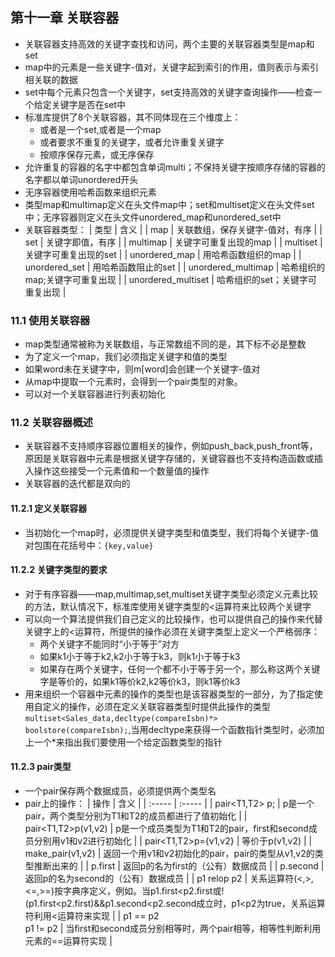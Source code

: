 ## 第十一章 关联容器
  + 关联容器支持高效的关键字查找和访问，两个主要的关联容器类型是map和set
  + map中的元素是一些关键字-值对，关键字起到索引的作用，值则表示与索引相关联的数据
  + set中每个元素只包含一个关键字，set支持高效的关键字查询操作——检查一个给定关键字是否在set中
  + 标准库提供了8个关联容器，其不同体现在三个维度上：
    + 或者是一个set,或者是一个map
    + 或者要求不重复的关键字，或者允许重复关键字
    + 按顺序保存元素，或无序保存
  + 允许重复的容器的名字中都包含单词multi；不保持关键字按顺序存储的容器的名字都以单词unordered开头
  + 无序容器使用哈希函数来组织元素
  + 类型map和multimap定义在头文件map中；set和multiset定义在头文件set中；无序容器则定义在头文件unordered_map和unordered_set中
  + 关联容器类型：
    | 类型 | 含义 |
    | map | 关联数组，保存关键字-值对，有序 |
    | set | 关键字即值，有序 |
    | multimap | 关键字可重复出现的map |
    | multiset | 关键字可重复出现的set |
    | unordered_map | 用哈希函数组织的map |
    | unordered_set | 用哈希函数阻止的set |
    | unordered_multimap | 哈希组织的map;关键字可重复出现 |
    | unordered_multiset | 哈希组织的set；关键字可重复出现 |

### 11.1 使用关联容器
  + map类型通常被称为关联数组，与正常数组不同的是，其下标不必是整数
  + 为了定义一个map，我们必须指定关键字和值的类型
  + 如果word未在关键字中，则m\[word\]会创建一个关键字-值对
  + 从map中提取一个元素时，会得到一个pair类型的对象。
  + 可以对一个关联容器进行列表初始化

### 11.2 关联容器概述
  + 关联容器不支持顺序容器位置相关的操作，例如push_back,push_front等，原因是关联容器中元素是根据关键字存储的，关键容器也不支持构造函数或插入操作这些接受一个元素值和一个数量值的操作
  + 关联容器的迭代都是双向的

#### 11.2.1 定义关联容器
  + 当初始化一个map时，必须提供关键字类型和值类型，我们将每个关键字-值对包围在花括号中：`{key,value}`

#### 11.2.2 关键字类型的要求
  + 对于有序容器——map,multimap,set,multiset关键字类型必须定义元素比较的方法，默认情况下，标准库使用关键字类型的\<运算符来比较两个关键字
  + 可以向一个算法提供我们自己定义的比较操作，也可以提供自己的操作来代替关键字上的\<运算符，所提供的操作必须在关键字类型上定义一个严格弱序：
    + 两个关键字不能同时“小于等于”对方
    + 如果k1小于等于k2,k2小于等于k3，则k1小于等于k3
    + 如果存在两个关键字，任何一个都不小于等于另一个，那么称这两个关键字是等价的，如果k1等价k2,k2等价k3，则k1等价k3
  + 用来组织一个容器中元素的操作的类型也是该容器类型的一部分，为了指定使用自定义的操作，必须在定义关联容器类型时提供此操作的类型`multiset<Sales_data,decltype(compareIsbn)*> boolstore(compareIsbn);`,当用decltype来获得一个函数指针类型时，必须加上一个\*来指出我们要使用一个给定函数类型的指针

#### 11.2.3 pair类型
  + 一个pair保存两个数据成员，必须提供两个类型名
  + pair上的操作：
    | 操作 | 含义 |
    | :----- | :----- |
    | pair<T1,T2> p; | p是一个pair，两个类型分别为T1和T2的成员都进行了值初始化 |
    | pair<T1,T2>p(v1,v2) | p是一个成员类型为T1和T2的pair，first和second成员分别用v1和v2进行初始化 |
    | pair<T1,T2>p={v1,v2} | 等价于p(v1,v2) |
    | make_pair(v1,v2) | 返回一个用v1和v2初始化的pair，pair的类型从v1,v2的类型推断出来的 |
    | p.first | 返回p的名为first的（公有）数据成员 |
    | p.second | 返回p的名为second的（公有）数据成员 |
    | p1 relop p2 | 关系运算符(\<,>,<=,>=)按字典序定义，例如。当p1.first<p2.first或!(p1.first<p2.first)&&p1.second<p2.second成立时，p1<p2为true，关系运算符利用<运算符来实现 |
    | p1 == p2<br>p1 != p2 | 当first和second成员分别相等时，两个pair相等，相等性判断利用元素的==运算符实现 |


